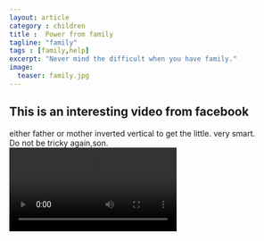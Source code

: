 ```yaml
---
layout: article
category : children
title :  Power from family
tagline: "family"
tags : [family,help]
excerpt: "Never mind the difficult when you have family."
image:
  teaser: family.jpg
---
```



## This is an interesting video from facebook
either father or mother  inverted vertical to get the little. very smart.<br/>
Do not be tricky again,son.<br/>
<video id="violencevideo" class="needStretch" controls preload>
                <source src="/videos/familyPower.mp4" type="video/mp4">
                    Your browser does not support HTML5 video.
                    你的浏览器不支持HTML5视频
</video>



